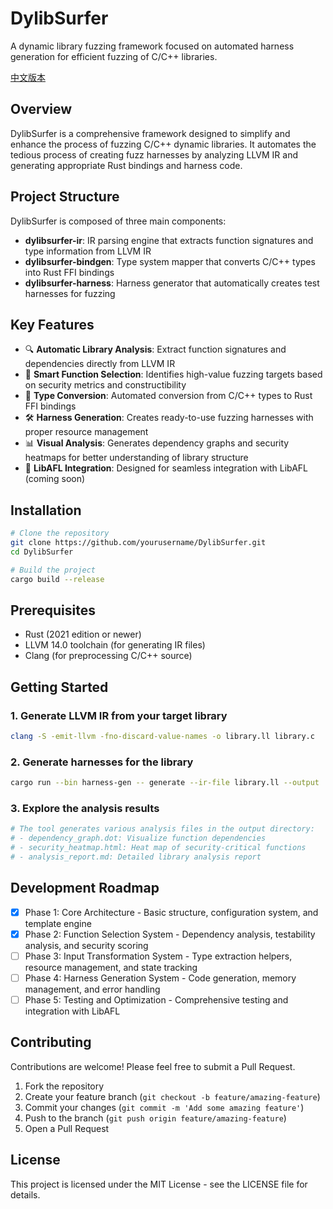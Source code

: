 # DylibSurfer

A dynamic library fuzzing framework focused on automated harness generation for efficient fuzzing of C/C++ libraries.

[中文版本](README.zh_CN.md)

## Overview

DylibSurfer is a comprehensive framework designed to simplify and enhance the process of fuzzing C/C++ dynamic libraries. It automates the tedious process of creating fuzz harnesses by analyzing LLVM IR and generating appropriate Rust bindings and harness code.

## Project Structure

DylibSurfer is composed of three main components:

- **dylibsurfer-ir**: IR parsing engine that extracts function signatures and type information from LLVM IR
- **dylibsurfer-bindgen**: Type system mapper that converts C/C++ types into Rust FFI bindings
- **dylibsurfer-harness**: Harness generator that automatically creates test harnesses for fuzzing

## Key Features

- 🔍 **Automatic Library Analysis**: Extract function signatures and dependencies directly from LLVM IR
- 🧠 **Smart Function Selection**: Identifies high-value fuzzing targets based on security metrics and constructibility
- 🔄 **Type Conversion**: Automated conversion from C/C++ types to Rust FFI bindings
- 🛠️ **Harness Generation**: Creates ready-to-use fuzzing harnesses with proper resource management
- 📊 **Visual Analysis**: Generates dependency graphs and security heatmaps for better understanding of library structure
- 🔌 **LibAFL Integration**: Designed for seamless integration with LibAFL (coming soon)

## Installation

```bash
# Clone the repository
git clone https://github.com/yourusername/DylibSurfer.git
cd DylibSurfer

# Build the project
cargo build --release
```

## Prerequisites

- Rust (2021 edition or newer)
- LLVM 14.0 toolchain (for generating IR files)
- Clang (for preprocessing C/C++ source)

## Getting Started

### 1. Generate LLVM IR from your target library

```bash
clang -S -emit-llvm -fno-discard-value-names -o library.ll library.c
```

### 2. Generate harnesses for the library

```bash
cargo run --bin harness-gen -- generate --ir-file library.ll --output ./output --config config.yaml
```

### 3. Explore the analysis results

```bash
# The tool generates various analysis files in the output directory:
# - dependency_graph.dot: Visualize function dependencies
# - security_heatmap.html: Heat map of security-critical functions
# - analysis_report.md: Detailed library analysis report
```

## Development Roadmap

- [x] Phase 1: Core Architecture - Basic structure, configuration system, and template engine
- [x] Phase 2: Function Selection System - Dependency analysis, testability analysis, and security scoring
- [ ] Phase 3: Input Transformation System - Type extraction helpers, resource management, and state tracking
- [ ] Phase 4: Harness Generation System - Code generation, memory management, and error handling
- [ ] Phase 5: Testing and Optimization - Comprehensive testing and integration with LibAFL

## Contributing

Contributions are welcome! Please feel free to submit a Pull Request.

1. Fork the repository
2. Create your feature branch (`git checkout -b feature/amazing-feature`)
3. Commit your changes (`git commit -m 'Add some amazing feature'`)
4. Push to the branch (`git push origin feature/amazing-feature`)
5. Open a Pull Request

## License

This project is licensed under the MIT License - see the LICENSE file for details.